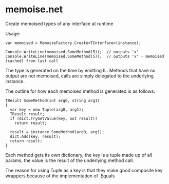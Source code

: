 # memoise.net
Create memoised types of any interface at runtime

Usage:
```
var memoised = MemoiseFactory.Create<TInterface>(instance);

Console.WriteLine(memoised.SomeMethod(5));  // outputs 'x'
Console.WriteLine(memoised.SomeMethod(5));  // outputs 'x' - memoised (cached) from last call
```

The type is generated on the time by emitting IL. Methods that have no output are not memoised, calls are simply delegated to the underlying instance.

The outline for how each memoised method is generated is as follows:
```
TResult SomeMethod(int arg0, string arg1)
{
  var key = new Tuple(arg0, arg1);
  TResult result;
  if (dict.TryGetValue(key, out result))
    return result;

  result = instance.SomeMethod(arg0, arg1);
  dict.Add(key, result);
  return result;
}
```
Each method gets its own dictionary, the key is a tuple made up of all params, the value is the result of the underlying method call.

The reason for using Tuple as a key is that they make good composite key wrappers because of the
implementation of .Equals
